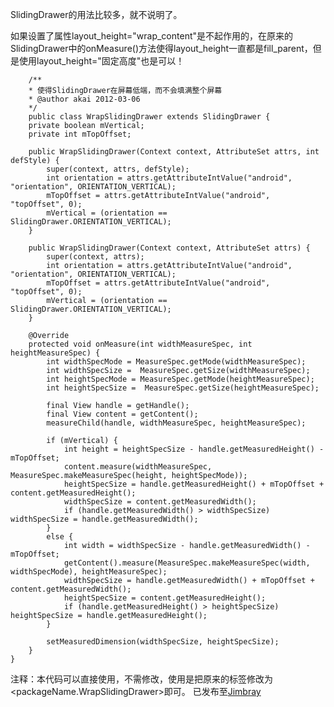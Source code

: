 SlidingDrawer的用法比较多，就不说明了。

如果设置了属性layout_height="wrap_content"是不起作用的，在原来的SlidingDrawer中的onMeasure()方法使得layout_height一直都是fill_parent，但是使用layout_height="固定高度"也是可以！

		/** 
	 	* 使得SlidingDrawer在屏幕低端，而不会填满整个屏幕 
	 	* @author akai 2012-03-06 
	 	*/  
		public class WrapSlidingDrawer extends SlidingDrawer {  
	    private boolean mVertical;  
	    private int mTopOffset;  
      
	    public WrapSlidingDrawer(Context context, AttributeSet attrs, int defStyle) {  
	        super(context, attrs, defStyle);  
	        int orientation = attrs.getAttributeIntValue("android", "orientation", ORIENTATION_VERTICAL);  
	        mTopOffset = attrs.getAttributeIntValue("android", "topOffset", 0);  
	        mVertical = (orientation == SlidingDrawer.ORIENTATION_VERTICAL);  
	    }  
  
	    public WrapSlidingDrawer(Context context, AttributeSet attrs) {  
	        super(context, attrs);  
	        int orientation = attrs.getAttributeIntValue("android", "orientation", ORIENTATION_VERTICAL);  
	        mTopOffset = attrs.getAttributeIntValue("android", "topOffset", 0);  
	        mVertical = (orientation == SlidingDrawer.ORIENTATION_VERTICAL);  
	    }  
  
	    @Override  
	    protected void onMeasure(int widthMeasureSpec, int heightMeasureSpec) {  
	        int widthSpecMode = MeasureSpec.getMode(widthMeasureSpec);  
	        int widthSpecSize =  MeasureSpec.getSize(widthMeasureSpec);  
	        int heightSpecMode = MeasureSpec.getMode(heightMeasureSpec);  
	        int heightSpecSize =  MeasureSpec.getSize(heightMeasureSpec);  
	  
	        final View handle = getHandle();  
	        final View content = getContent();  
	        measureChild(handle, widthMeasureSpec, heightMeasureSpec);  
	  
	        if (mVertical) {  
	            int height = heightSpecSize - handle.getMeasuredHeight() - mTopOffset;  
	            content.measure(widthMeasureSpec, MeasureSpec.makeMeasureSpec(height, heightSpecMode));  
	            heightSpecSize = handle.getMeasuredHeight() + mTopOffset + content.getMeasuredHeight();  
	            widthSpecSize = content.getMeasuredWidth();  
	            if (handle.getMeasuredWidth() > widthSpecSize) widthSpecSize = handle.getMeasuredWidth();  
	        }  
	        else {  
	            int width = widthSpecSize - handle.getMeasuredWidth() - mTopOffset;  
	            getContent().measure(MeasureSpec.makeMeasureSpec(width, widthSpecMode), heightMeasureSpec);  
	            widthSpecSize = handle.getMeasuredWidth() + mTopOffset + content.getMeasuredWidth();  
	            heightSpecSize = content.getMeasuredHeight();  
	            if (handle.getMeasuredHeight() > heightSpecSize) heightSpecSize = handle.getMeasuredHeight();  
	        }  
  
        	setMeasuredDimension(widthSpecSize, heightSpecSize);  
    	}  
	}  
注释：本代码可以直接使用，不需修改，使用是把原来的<SlidingDrawer>标签修改为<packageName.WrapSlidingDrawer>即可。
已发布至[Jimbray](http://1.jimblog.sinaapp.com/?p=107)
